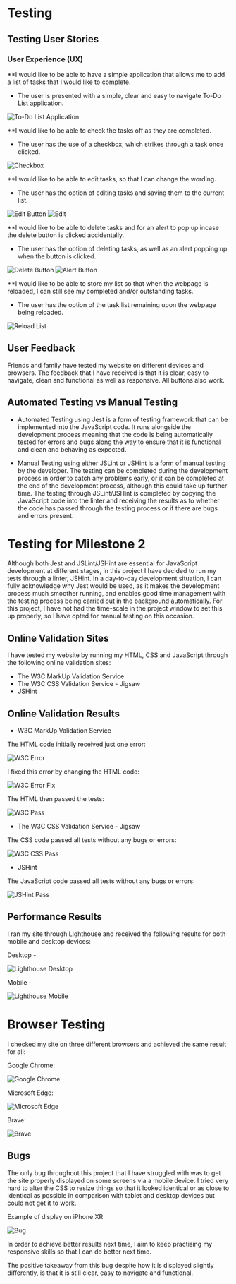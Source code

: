 # Testing

## Testing User Stories 
### User Experience (UX)

**I would like to be able to have a simple application that allows me to add a list of tasks that I would like to complete.
- The user is presented with a simple, clear and easy to navigate To-Do List application.

![To-Do List Application](https://github.com/jtam90/todolist/blob/main/documents/screenshots/todolist-application.png)


**I would like to be able to check the tasks off as they are completed.
- The user has the use of a checkbox, which strikes through a task once clicked.

![Checkbox](https://github.com/jtam90/todolist/blob/main/documents/screenshots/checkbox-screenshot.png
)

**I would like to be able to edit tasks, so that I can change the wording.
- The user has the option of editing tasks and saving them to the current list.

![Edit Button](https://github.com/jtam90/todolist/blob/main/documents/screenshots/edit-button.png)
![Edit](https://github.com/jtam90/todolist/blob/main/documents/screenshots/edit-field.png)


**I would like to be able to delete tasks and for an alert to pop up incase the delete button is clicked accidentally.
- The user has the option of deleting tasks, as well as an alert popping up when the button is clicked.

![Delete Button](https://github.com/jtam90/todolist/blob/main/documents/screenshots/delete-button.png)
![Alert Button](https://github.com/jtam90/todolist/blob/main/documents/screenshots/alert-button.png
)

**I would like to be able to store my list so that when the webpage is reloaded, I can still see my completed and/or outstanding tasks.
- The user has the option of the task list remaining upon the webpage being reloaded.

![Reload List](https://github.com/jtam90/todolist/blob/main/documents/screenshots/reload-list.png)

## User Feedback

Friends and family have tested my website on different devices and browsers. The feedback that I have received is that it is clear, easy to navigate, clean and functional as well as responsive. All buttons also work.

## Automated Testing vs Manual Testing

- Automated Testing using Jest is a form of testing framework that can be implemented into the JavaScript code. It runs alongside the development process meaning that the code is being automatically tested for errors and bugs along the way to ensure that it is functional and clean and behaving as expected.

- Manual Testing using either JSLint or JSHint is a form of manual testing by the developer. The testing can be completed during the development process in order to catch any problems early, or it can be completed at the end of the development process, although this could take up further time. The testing through JSLint/JSHint is completed by copying the JavaScript code into the linter and receiving the results as to whether the code has passed through the testing process or if there are bugs and errors present.

# Testing for Milestone 2

Although both Jest and JSLint/JSHint are essential for JavaScript development at different stages, in this project I have decided to run my tests through a linter, JSHint. 
In a day-to-day development situation, I can fully acknowledge why Jest would be used, as it makes the development process much smoother running, and enables good time management with the testing process being carried out in the background automatically.
For this project, I have not had the time-scale in the project window to set this up properly, so I have opted for manual testing on this occasion.

## Online Validation Sites

I have tested my website by running my HTML, CSS and JavaScript through the following online validation sites:

- The W3C MarkUp Validation Service
- The W3C CSS Validation Service - Jigsaw
- JSHint

## Online Validation Results

- W3C MarkUp Validation Service

The HTML code initially received just one error:

![W3C Error](https://github.com/jtam90/todolist/blob/main/documents/screenshots/testing%20screenshots/htmlerror.png)

I fixed this error by changing the HTML code:

![W3C Error Fix](https://github.com/jtam90/todolist/blob/main/documents/screenshots/testing%20screenshots/htmlcorrection.png)

The HTML then passed the tests:

![W3C Pass](https://github.com/jtam90/todolist/blob/main/documents/screenshots/testing%20screenshots/htmlpass.png)


- The W3C CSS Validation Service - Jigsaw

The CSS code passed all tests without any bugs or errors:

![W3C CSS Pass](https://github.com/jtam90/todolist/blob/main/documents/screenshots/testing%20screenshots/csspass.png)


- JSHint

The JavaScript code passed all tests without any bugs or errors:

![JSHint Pass](https://github.com/jtam90/todolist/blob/main/documents/screenshots/testing%20screenshots/jshint.png)


## Performance Results

I ran my site through Lighthouse and received the following results for both mobile and desktop devices:

Desktop -

![Lighthouse Desktop](https://github.com/jtam90/todolist/blob/main/documents/screenshots/testing%20screenshots/lighthouse-desktop.png)

Mobile -

![Lighthouse Mobile](https://github.com/jtam90/todolist/blob/main/documents/screenshots/testing%20screenshots/lighthouse-mobile.png)


# Browser Testing

I checked my site on three different browsers and achieved the same result for all:

Google Chrome:

![Google Chrome](https://github.com/jtam90/todolist/blob/main/documents/screenshots/testing%20screenshots/google-chrome.png)

Microsoft Edge:

![Microsoft Edge](https://github.com/jtam90/todolist/blob/main/documents/screenshots/testing%20screenshots/microsoft-edge.png)

Brave:

![Brave](https://github.com/jtam90/todolist/blob/main/documents/screenshots/testing%20screenshots/brave.png)

## Bugs

The only bug throughout this project that I have struggled with was to get the site properly displayed on some screens via a mobile device. I tried very hard to alter the CSS to resize things so that it looked identical or as close to identical as possible in comparison with tablet and desktop devices but could not get it to work. 

Example of display on iPhone XR:

![Bug](https://github.com/jtam90/todolist/blob/main/documents/screenshots/testing%20screenshots/bug.png)

In order to achieve better results next time, I aim to keep practising my responsive skills so that I can do better next time.

The positive takeaway from this bug despite how it is displayed slightly differently, is that it is still clear, easy to navigate and functional.





